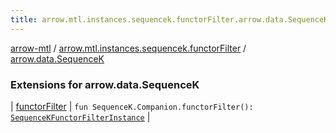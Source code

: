 ```yaml
---
title: arrow.mtl.instances.sequencek.functorFilter.arrow.data.SequenceK - arrow-mtl
---
```


[arrow-mtl](../../index.html) / [arrow.mtl.instances.sequencek.functorFilter](../index.html) / [arrow.data.SequenceK](./index.html)

### Extensions for arrow.data.SequenceK

| [functorFilter](functor-filter.html) | `fun SequenceK.Companion.functorFilter(): `[`SequenceKFunctorFilterInstance`](../../arrow.mtl.instances/-sequence-k-functor-filter-instance/index.html) |

